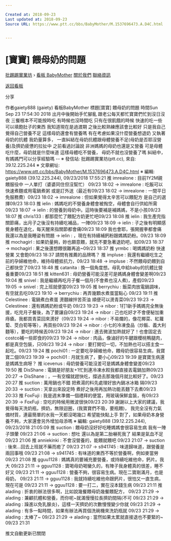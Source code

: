 ```yaml
---

Created at: 2018-09-23
Last updated at: 2018-09-23
Source URL: https://www.ptt.cc/bbs/BabyMother/M.1537696473.A.D4C.html


---
```


# [寶寶] 餵母奶的問題


[批踢踢實業坊](https://www.ptt.cc/bbs/) › [看板 BabyMother](https://www.ptt.cc/bbs/BabyMother/index.html) [關於我們](https://www.ptt.cc/about.html) [聯絡資訊](https://www.ptt.cc/contact.html)

[返回看板](https://www.ptt.cc/bbs/BabyMother/index.html)

分享

作者gaiety888 (gaiety)
看板BabyMother
標題\[寶寶\] 餵母奶的問題
時間Sun Sep 23 17:54:30 2018
出月中後開始手忙腳亂 跟老公每天都忙寶寶們忙到沒日沒夜 三餐根本不可能按時吃 有時候也沒時間吃 只有在很飢餓的時候 快速的吃一些可以填飽肚子的東西 我知道現在是過渡期 之後比較熟練應該會比較好 只是我自己覺得自己營養不足 這樣母奶還會有營養嗎 有在考慮如果沒什麼營養想退奶 又執著母奶的抗體 我奶量算多， 一直糾結在母奶抗體跟母體營養不足(母奶是否耶沒營養)及擠奶疲憊的拉扯中 之前看過討論說 非洲媽媽的母奶也還是又營養 可是母體吃什麼，母奶就是什麼味道 這樣母體吃不營養， 母奶不就也沒營養了嗎 糾結中，有媽媽門可以分享經驗嗎 -- ※ 發信站: 批踢踢實業坊(ptt.cc), 來自: 39.12.225.244 ※ 文章網址: <https://www.ptt.cc/bbs/BabyMother/M.1537696473.A.D4C.html> ※ 編輯: gaiety888 (39.12.225.244), 09/23/2018 17:55:21
推 imrealone : 目前1Y2M親餵服役中 一人單打（婆婆同住但沒幫忙） 09/23 18:02
→ imrealone : 吃飯可以快速煮麵或用電鍋煮粥 或是訂外送（最近有09/23 18:02
→ imrealone : 一間平日免服務費）09/23 18:02
→ imrealone : 但如果覺得太辛苦可以餵配方 是自己的選擇09/23 18:03
推 ielin : 媽媽吃的不營養身體會被掏空，母體會自行供給所需09/23 18:07
→ ielin : 的營養到母奶中。這時後要補是補媽媽，不是小孩09/23 18:07
推 chris133 : 都那麼忙了餵配方奶更忙吧09/23 18:08
推 ielin : 我生產完指關節痛，出月子之後沒有持續吃補品，一陣09/23 18:09
→ ielin : 子之後有明顯感覺身體在退化，每天醒來指關節都會痛09/23 18:09
我也會耶，張開握拳都會痛 我還以為是我睡姿有問題
→ ielin : ，現在有持續補鈣粉跟媽媽奶粉。09/23 18:09
推 mochagirl : 如果奶量夠，妳也願意餵，就先不要急著退奶吧，如09/23 18:37
→ mochagirl : 果之後還想餵很難再追~09/23 18:37
推 yrmbc : 喝媽媽奶粉 快速 營業 又會飽09/23 18:37
請問有推薦的品牌嗎？
推 impluse : 我還有繼續吃生之前的孕婦維他命，維持母體抵抗力，09/23 18:48
→ impluse : 不然餵母奶餵到自己都快空了09/23 18:48
推 catanita : 換一個角度想。母乳中給baby的抗體比營養重要09/23 18:51
推 kitten631 : 母奶營養可能沒差可是媽媽身體會變差啊09/23 19:04
推 snivel : 我是繼續再吃月子餐一個月(不會煮也沒人煮)，產假09/23 19:05
→ snivel : 完上班就便當09/23 19:05
推 berrychiu : 飯菜肉放電鍋調味，有空就去吃09/23 19:10
→ berrychiu : 再弄幾顆水煮蛋當點心 09/23 19:11
推 Celestinee : 電鍋煮白煮蛋 燙麵線拌苦茶油 順便可以燙青菜09/23 19:23
→ Celestinee : 還有媽媽奶粉或牛奶 09/23 19:23
→ nibor : 1打1新手媽媽完全無後援，吃完月子餐後，為了要讓自09/23 19:24
→ nibor : 己也吃好才不會便秘加重痔瘡。我都買青菜回來燙好（09/23 19:24
→ nibor : 不易爛的，像花椰菜、紅蘿蔔、茭白筍等等），再買些09/23 19:24
→ nibor : 小七的冷凍食品（炒飯、義大利麵等），要吃的時候丟09/23 19:24
→ nibor : 進去微波加熱就好了！也會固定去costco補一些即食的09/23 19:24
→ nibor : 肉品，像滷好的牛腱跟櫻桃鴨腿肉，都是真空包裝，只09/23 19:24
→ nibor : 要打開切一切，不加熱也可以搭主食一起吃。09/23 19:24
推 pochi01 : 一定要吃孕婦維他命，餵母奶很容易生病，我寶寶二個09/23 19:39
→ pochi01 : 月就生病了，要小心09/23 19:39
是寶寶生病還是媽媽生病呀？
推 icevenus : 母奶營養可能沒差可是媽媽身體會變差09/23 19:50
推 DisShane : 電鍋是好朋友+1忙到連冷凍水餃我都直接丟電鍋加熱09/23 20:27
→ DisShane : ，一有空檔就趕快吃，撐過去那幾個月就比較好了。09/23 20:27
推 suction : 萬用鍋也不錯 把煮湯的料先處理好放內鍋冰冰箱 隔09/23 20:33
→ suction : 天拿出來設定時 煮好之後用再加熱功能丟麵下去煮09/23 20:33
推 FoxFuji : 我是週末準備一個禮拜的便當，用玻璃保鮮盒裝，有09/23 20:39
→ FoxFuji : 空吃的時候用微波很快09/23 20:39
謝謝以上大家的建議，我覺得每天洗奶瓶，擠奶，無限迴圈，(我寶寶們不吸，要瓶餵)， 我完全沒有力氣備材質，連最簡單的水我一天都沒喝幾口 希望能快點上手 對了，如果母奶本身營養不夠，大家還會另外增加母添嗎 ※ 編輯: gaiety888 (39.12.225.244), 09/23/2018 21:05:09
推 suction : 餵母奶沒好好吃睡媽媽會很容易生病 我有一陣子頭暈 09/23 21:06
→ suction : 想吐 還以為是第二胎嚇死我了 結果是氣血不足 09/23 21:06
推 anniekinki : 不會沒營養的，能餵就餵吧 09/23 21:07
→ suction : 後來...回去上班就不藥而癒了 09/23 21:07
→ s941745 : 味道歸味道，跟營養是兩回事哦 09/23 21:08
→ s941745 : 有味道的東西不等於營養啊，例如麥當勞 09/23 21:08
推 gguu1128 : 媽媽真的要補充要營養，或持續吃維他命，鈣片。我大 09/23 21:11
→ gguu1128 : 寶喝母奶喝蠻久的，有陣子我身體真的很差，睡不好又 09/23 21:11
→ gguu1128 : 營養不夠，很容易生病。現在二寶剛滿月，也是母奶， 09/23 21:11
→ gguu1128 : 我就持續吃維他命跟鈣片，很怕又一直生病，現在可是 09/23 21:11
→ gguu1128 : 要一打二，實在沒本錢生病 09/23 21:11
推 alading : 折衷的辦法很多啊，比如說幾餐餵母奶幾餐餵配方， 09/23 21:29
→ alading : 兼顧抗體和營養，而你呢~就滿慢慢拉長擠奶間隔(不可 09/23 21:29
→ alading : 躁進以免乳腺炎)，這樣一天擠奶的次數慢慢變少你就 09/23 21:29
→ alading : 有多一點時間，如果有辦法再買個洗碗機來洗奶瓶就 09/23 21:29
→ alading : 太棒了~ 09/23 21:29
→ alading : 當然如果太累就直接退也不要緊的~ 09/23 21:31

推文自動更新已關閉

